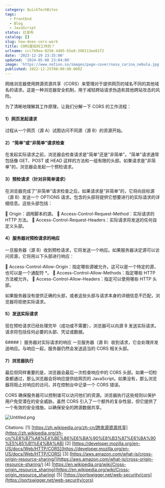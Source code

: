 ```yaml
---
category: QuickTechBites
tags:
  - FrontEnd
  - Blog
  - JavaScript
status: 已发布
catalog: []
slug: how-does-cors-work
title: CORS是如何工作的？
urlname: ccc749ea-0258-4485-b5e8-390113ee81f2
date: '2023-12-29 23:35:00'
updated: '2024-05-08 23:04:00'
image: 'https://www.notion.so/images/page-cover/nasa_carina_nebula.jpg'
published: 2022-12-25T08:00:00.000Z
---
```


网络浏览器使用跨源资源共享（CORS）来管理对于提供网页的域名不同的其他域名的请求。这是一种浏览器安全机制，用于减轻跨站请求伪造和其他跨站攻击的风险。


为了清晰地理解其工作原理，让我们分解一下 CORS 的工作流程：


#### 1）网页发起请求
过程从一个网页（源 A）试图访问不同源（源 B）的资源开始。


#### 2）“简单”或“非简单”请求检查
在发起实际请求之前，浏览器会检查请求是"简单"还是"非简单"。"简单"请求通常包括像 GET、POST 或 HEAD 这样的方法和一组有限的头部。如果请求是"非简单"的，浏览器会发起一个预检请求。


#### 3）预检请求（针对非简单请求）
在浏览器完成了“非简单”请求检查之后，如果请求是“非简单”的，它将向目标源（源 B）发送一个 OPTIONS 请求。包含的头部将提供它想要进行的实际请求的详细信息。这些头部包括：


🔸 Origin：调用脚本的源。
🔸 Access-Control-Request-Method：实际请求的 HTTP 方法。
🔸 Access-Control-Request-Headers：实际请求将发送的任何自定义头部。


#### 4）服务器对预检请求的响应
一旦服务器（源 B）收到预检请求，它将发送一个响应。如果服务器决定源可以访问资源，它将用以下头部进行响应：


🔹 Access-Control-Allow-Origin：指定哪些源被允许。这可以是一个特定的源，也可以是一个通配符 *。
🔹 Access-Control-Allow-Methods：指定哪些 HTTP 方法被允许。
🔹 Access-Control-Allow-Headers：指定可以使用哪些 HTTP 头部。


如果服务器没有提供正确的头部，或者这些头部与请求本身的详细信息不匹配，浏览器将拒绝实际请求。


#### 5）发送实际请求
现在预检请求已经处理完毕（成功或不需要），浏览器可以向源 B 发送实际请求。请求将包括任何必要的头部、凭证或数据。


6#### ）服务器对实际请求的响应
一旦服务器（源 B）收到请求，它会处理并发送响应。与响应一起，服务器仍然会发送适当的 CORS 相关头部。


#### 7）浏览器执行
最后但同样重要的是，浏览器会最后一次检查响应中的 CORS 头部。如果一切检查都通过，那么浏览器会将响应提供给网页的 JavaScript。如果没有，那么浏览器将阻止对响应的访问，并在控制台中记录一个 CORS 错误。


CORS 确保服务器可以控制谁可以访问他们的资源。浏览器执行这些规则以保护用户免受潜在的安全威胁。虽然 CORS 引入了一个额外的复杂性层，但它提供了一个有效的安全措施，以确保安全的跨源数据共享。


![Untitled.png](https://prod-files-secure.s3.us-west-2.amazonaws.com/5d24fe63-e567-4804-86f9-9fdc62e13082/b3deb140-f22b-4520-bcee-759301567801/Untitled.png?X-Amz-Algorithm=AWS4-HMAC-SHA256&X-Amz-Content-Sha256=UNSIGNED-PAYLOAD&X-Amz-Credential=ASIAZI2LB46632FJ7RJK%2F20250316%2Fus-west-2%2Fs3%2Faws4_request&X-Amz-Date=20250316T213232Z&X-Amz-Expires=3600&X-Amz-Security-Token=IQoJb3JpZ2luX2VjEN3%2F%2F%2F%2F%2F%2F%2F%2F%2F%2FwEaCXVzLXdlc3QtMiJHMEUCIQCN0ucAntexC1mjpDdsO5ReSY6ST4jWRXaM%2FHikS8C7TgIgRwfgx8kJ2FV7Hc7xjtOqEb7t2JVRdr9ARzFshZIlqTQq%2FwMINhAAGgw2Mzc0MjMxODM4MDUiDPcdtz6DwK6hnSVWBCrcA0GLQsuRbEl5du28DTMZU5VRE5WnMsnGGkY%2FVVlOyL7vyeR64zW79qLjPmTOXImlIFG4nrSrL6wmVZZw16RmW2SM5JW83VWW1DwSiRvMez1a2OyQ1HXEg26Ju73Eezz2srbPkuGvcK2g4gyQU%2FaVyWa8yGQv4ND780fM1EHLVNjueEbMPMnWAtOjSizsGE6TrMas0Kgso%2FKRo%2BFFIyOiJbsvTqM42oN%2FFyc9Im7dXQ5tyJ7sSi74Z2Jwf2YZwaKI%2FHoieB%2BwOpsgWtXDok7BX%2BJWr1l9pjm%2BGY7KDfr9weiu051F7SxbmUE4riBDF%2Bb5N1D8vPnCG3b%2B%2BoRVXd%2BluclwQfhjwO32ioKeU1%2BvmTfamA2lNLMiSlPKXJMf4Fe1RPCDh3AmWCGZYzziO%2BPLiBcYyuyYeiW4xLAY6bptiMy7TWiWgmc9Rvy%2FLIMOXCFBp1345bUXP0HfWPiYyQYQd5FmSpAvkSde1puH3p6CJo3ywwttxLS1DbPouxD8Tc%2BJgGgpVClHbup%2BziiVo2%2By1tknA50QObm%2B0F7lMRkn1mQwha1HJelkXxny%2FVCrq1F37nj%2BZuFrPcV8epQLub5hyvEqtEAmxY%2FT%2BsilFGexCik7Fyy4VDkD3U93vYh6MOn83L4GOqUBv2Loz3hXoEAjxzeZ5RrtPutt1W6OP3ru%2BlBUQNkXXUxHteGR%2F7DHHQ6D%2Ft8boM2198quMP63Xf9c0JQSeWurBSgKngnhx5qbFgzH3b5vxB%2B6SjMGxeFGC5XRh3%2BPTEJS%2B0R2guZwmkpM8BnXydbi9fGrykEOU%2FojlcmPhJDiBn37fzhRm0qr5rMXvL2FtH9f8sc0CJUtGnBzFRs%2B%2BHJsjCEKXcNy&X-Amz-Signature=bb20c870394dfde454685ad2a48b7e11dba21e22b2013876e6078646580ac785&X-Amz-SignedHeaders=host&x-id=GetObject)


Citations:
[1] [https://zh.wikipedia.org/zh-cn/跨來源資源共享](https://zh.wikipedia.org/zh-cn/%E8%B7%A8%E4%BE%86%E6%BA%90%E8%B3%87%E6%BA%90%E5%85%B1%E4%BA%AB)
[2] [https://developer.mozilla.org/en-US/docs/Web/HTTP/CORS](https://developer.mozilla.org/en-US/docs/Web/HTTP/CORS)
[3] [https://aws.amazon.com/what-is/cross-origin-resource-sharing/](https://aws.amazon.com/what-is/cross-origin-resource-sharing/)
[4] [https://en.wikipedia.org/wiki/Cross-origin_resource_sharing](https://en.wikipedia.org/wiki/Cross-origin_resource_sharing)
[5] [https://portswigger.net/web-security/cors](https://portswigger.net/web-security/cors)

